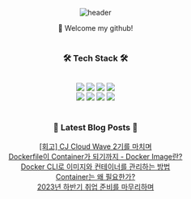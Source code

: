 
<div align="center">

![header](https://capsule-render.vercel.app/api?type=waving&color=0:c0fff4,100:ffc0cb&text=BoyunChoi&fontColor=white&fontSize=20)

👋 Welcome my github!
<br>
<br>

  <h3 align="center"> 🛠️ Tech Stack 🛠️</h3>
  <br>



  <img src="https://img.shields.io/badge/JAVA-007396?style=for-the-badge&logo=java&logoColor=white"> 
  <img src="https://img.shields.io/badge/SpringBoot-6DB33F?style=for-the-badge&logo=springboot&logoColor=white">
  <img src="https://img.shields.io/badge/SpringSecurity-6DB33F?style=for-the-badge&logo=Spring-Security&logoColor=white"> 
  <img src="https://img.shields.io/badge/MySQL-4479A1?style=for-the-badge&logo=MySQL&logoColor=white"> <br>
  <img src="https://img.shields.io/badge/Github-181717?style=for-the-badge&logo=github&logoColor=white">
  <img src="https://img.shields.io/badge/AWS-232F3E?style=for-the-badge&logo=aws&logoColor=white">
  <img src="https://img.shields.io/badge/Docker-2496ED?style=for-the-badge&logo=docker&logoColor=white">
  <img src="https://img.shields.io/badge/Kubernetes-326CE5?style=for-the-badge&logo=kubernetes&logoColor=white">

  <br>
  <br>

  <h3 align="center"> 📕 Latest Blog Posts 📕</h3>

<a href=https://boyuna.tistory.com/entry/%ED%9A%8C%EA%B3%A0-CJ-Cloud-Wave-2%EA%B8%B0%EB%A5%BC-%EB%A7%88%EC%B9%98%EB%A9%B0>[회고] CJ Cloud Wave 2기를 마치며</a></br><a href=https://boyuna.tistory.com/entry/Dockerfile%EC%9D%B4-Container%EA%B0%80-%EB%90%98%EA%B8%B0%EA%B9%8C%EC%A7%80-Docker-Image%EB%9E%80>Dockerfile이 Container가 되기까지 - Docker Image란?</a></br><a href=https://boyuna.tistory.com/entry/Docker-CLI%EB%A1%9C-%EC%9D%B4%EB%AF%B8%EC%A7%80%EC%99%80-%EC%BB%A8%ED%85%8C%EC%9D%B4%EB%84%88%EB%A5%BC-%EA%B4%80%EB%A6%AC%ED%95%98%EB%8A%94-%EB%B0%A9%EB%B2%95>Docker CLI로 이미지와 컨테이너를 관리하는 방법</a></br><a href=https://boyuna.tistory.com/entry/Container%EB%8A%94-%EC%99%9C-%ED%95%84%EC%9A%94%ED%95%9C%EA%B0%80>Container는 왜 필요한가?</a></br><a href=https://boyuna.tistory.com/entry/2023%EB%85%84-%ED%95%98%EB%B0%98%EA%B8%B0-%EC%B7%A8%EC%97%85%EC%A4%80%EB%B9%84%EB%A5%BC-%EB%A7%88%EB%AC%B4%EB%A6%AC%ED%95%98%EB%A9%B0>2023년 하반기 취업 준비를 마무리하며</a></br>